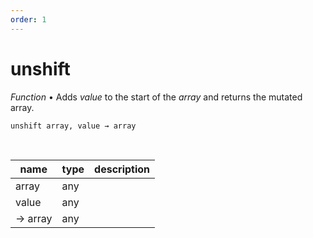 ```yaml
---
order: 1
---
```

# unshift

_Function_ &bull; Adds _value_ to the start of the _array_ and returns the mutated array.

<pre><code>unshift array, value &rarr; array</code></pre>
<br>

| name | type | description |
|------|------|-------------|
|array|any||
|value|any||
|&rarr; array|any||



